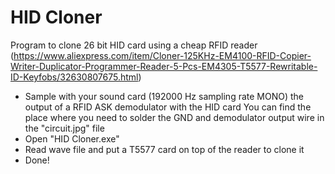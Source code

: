 # HID Cloner

Program to clone 26 bit HID card using a cheap RFID reader (https://www.aliexpress.com/item/Cloner-125KHz-EM4100-RFID-Copier-Writer-Duplicator-Programmer-Reader-5-Pcs-EM4305-T5577-Rewritable-ID-Keyfobs/32630807675.html)

- Sample with your sound card (192000 Hz sampling rate MONO) the output of a RFID ASK demodulator with the HID card 
  You can find the place where you need to solder the GND and demodulator output wire in the "circuit.jpg" file
- Open "HID Cloner.exe"
- Read wave file and put a T5577 card on top of the reader to clone it
- Done!
